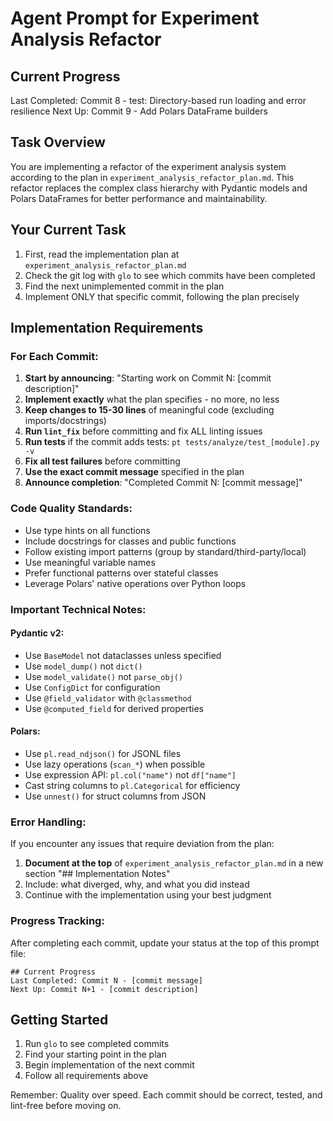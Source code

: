 # Agent Prompt for Experiment Analysis Refactor

## Current Progress
Last Completed: Commit 8 - test: Directory-based run loading and error resilience
Next Up: Commit 9 - Add Polars DataFrame builders

## Task Overview
You are implementing a refactor of the experiment analysis system according to the plan in `experiment_analysis_refactor_plan.md`. This refactor replaces the complex class hierarchy with Pydantic models and Polars DataFrames for better performance and maintainability.

## Your Current Task
1. First, read the implementation plan at `experiment_analysis_refactor_plan.md`
2. Check the git log with `glo` to see which commits have been completed
3. Find the next unimplemented commit in the plan
4. Implement ONLY that specific commit, following the plan precisely

## Implementation Requirements

### For Each Commit:
1. **Start by announcing**: "Starting work on Commit N: [commit description]"
2. **Implement exactly** what the plan specifies - no more, no less
3. **Keep changes to 15-30 lines** of meaningful code (excluding imports/docstrings)
4. **Run `lint_fix`** before committing and fix ALL linting issues
5. **Run tests** if the commit adds tests: `pt tests/analyze/test_[module].py -v`
6. **Fix all test failures** before committing
7. **Use the exact commit message** specified in the plan
8. **Announce completion**: "Completed Commit N: [commit message]"

### Code Quality Standards:
- Use type hints on all functions
- Include docstrings for classes and public functions
- Follow existing import patterns (group by standard/third-party/local)
- Use meaningful variable names
- Prefer functional patterns over stateful classes
- Leverage Polars' native operations over Python loops

### Important Technical Notes:

#### Pydantic v2:
- Use `BaseModel` not dataclasses unless specified
- Use `model_dump()` not `dict()`
- Use `model_validate()` not `parse_obj()`
- Use `ConfigDict` for configuration
- Use `@field_validator` with `@classmethod`
- Use `@computed_field` for derived properties

#### Polars:
- Use `pl.read_ndjson()` for JSONL files
- Use lazy operations (`scan_*`) when possible
- Use expression API: `pl.col("name")` not `df["name"]`
- Cast string columns to `pl.Categorical` for efficiency
- Use `unnest()` for struct columns from JSON

### Error Handling:
If you encounter any issues that require deviation from the plan:
1. **Document at the top** of `experiment_analysis_refactor_plan.md` in a new section "## Implementation Notes"
2. Include: what diverged, why, and what you did instead
3. Continue with the implementation using your best judgment

### Progress Tracking:
After completing each commit, update your status at the top of this prompt file:
```
## Current Progress
Last Completed: Commit N - [commit message]
Next Up: Commit N+1 - [commit description]
```

## Getting Started
1. Run `glo` to see completed commits
2. Find your starting point in the plan
3. Begin implementation of the next commit
4. Follow all requirements above

Remember: Quality over speed. Each commit should be correct, tested, and lint-free before moving on.